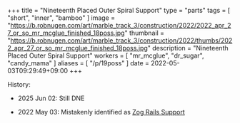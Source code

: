 +++
title = "Nineteenth Placed Outer Spiral Support"
type = "parts"
tags = [ "short", "inner", "bamboo" ]
image = "https://b.robnugen.com/art/marble_track_3/construction/2022/2022_apr_27_or_so_mr_mcglue_finished_18poss.jpg"
thumbnail = "https://b.robnugen.com/art/marble_track_3/construction/2022/thumbs/2022_apr_27_or_so_mr_mcglue_finished_18poss.jpg"
description = "Nineteenth Placed Outer Spiral Support"
workers = [
    "mr_mcglue",
    "dr_sugar",
    "candy_mama"
]
aliases = [
    "/p/19poss"
]
date = 2022-05-03T09:29:49+09:00
+++



History:

* 2025 Jun 02: Still DNE

* 2022 May 03: Mistakenly identified as [Zog Rails Support](/parts/zog-rails-support/)
